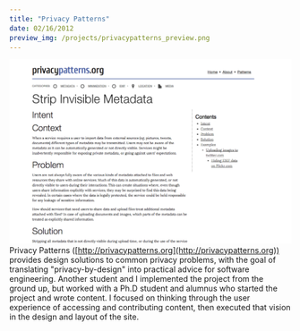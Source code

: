 ```yaml
--- 
title: "Privacy Patterns"
date: 02/16/2012
preview_img: /projects/privacypatterns_preview.png
---
```


![Privacy Patterns article](privacypatterns_article.png)Privacy Patterns ([http://privacypatterns.org](http://privacypatterns.org)) provides design solutions to common privacy problems, with the goal of translating "privacy-by-design" into practical advice for software engineering. Another student and I implemented the project from the ground up, but worked with a Ph.D student and alumnus who started the project and wrote content. I focused on thinking through the user experience of accessing and contributing content, then executed that vision in the design and layout of the site.
